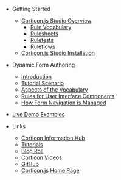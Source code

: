 - Getting Started
  - [Corticon.js Studio Overview](README.md)
    - [Rule Vocabulary](Getting-Started/Vocabulary.md)
    - [Rulesheets](Getting-Started/Rulesheets.md)
    - [Ruletests](Getting-Started/Ruletests.md)
    - [Ruleflows](Getting-Started/Ruleflows.md)
  - [Corticon.js Studio Installation](Getting-Started/Installation.md)

- Dynamic Form Authoring
  - [Introduction](Authoring-the-Rules/Rule-Modeling-Intro.md)
  - [Tutorial Scenario](Authoring-the-Rules/Tutorial-Intro.md)
  - [Aspects of the Vocabulary](Authoring-the-Rules/Data-Model.md)
  - [Rules for User Interface Components](Authoring-the-Rules/Tutorial-Vocabulary.md)
  - [How Form Navigation is Managed](Authoring-the-Rules/Dynamic-Form-Rules-Notes.md)
  
- [Live Demo Examples](https://refined-github-html-preview.kidonng.workers.dev/corticon/corticon.js-samples/raw/master/DynamicForms/OtherSamples/client.html)

- Links
  - [Corticon Information Hub](https://docs.progress.com/category/corticon-information-hub)
  - [Tutorials](https://www.progress.com/corticon/corticon-learning-center)
  - [Blog Roll](https://www.progress.com/blogs/cognitive-services)
  - [Corticon Videos](https://docs.progress.com/category/corticon-videos)
  - [GitHub](https://github.com/corticon/)
  - [Corticon.js Home Page](https://www.progress.com/corticon-js)
